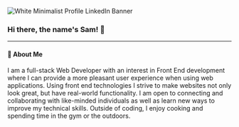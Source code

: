 
![White Minimalist Profile LinkedIn Banner](https://github.com/samlee0258/samlee0258/assets/110208589/1904d8be-ab45-459d-a571-b10217029b3e)


### Hi there, the name's Sam! 👋
---
#### 💬 About Me

I am a full-stack Web Developer with an interest in Front End development where I can provide a more pleasant user experience when using web applications. Using front end technologies I strive to make websites not only look great, but have real-world functionality. I am open to connecting and collaborating with like-minded individuals as well as learn new ways to improve my technical skills. Outside of coding, I enjoy cooking and spending time in the gym or the outdoors.
